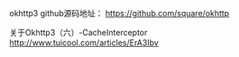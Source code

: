 okhttp3 github源码地址：
https://github.com/square/okhttp

关于Okhttp3（六）-CacheInterceptor
http://www.tuicool.com/articles/ErA3Ibv

